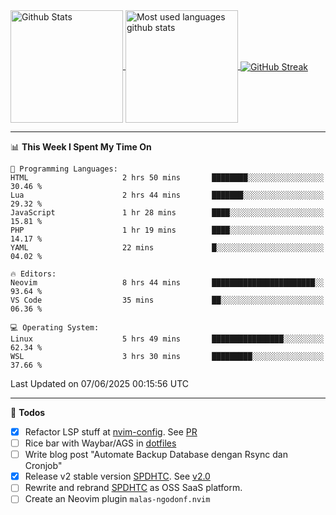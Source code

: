 <a href="https://github.com/anuraghazra/github-readme-stats">
  <img 
        height=180
        align="center" 
        src="https://github-readme-stats.vercel.app/api?username=rizkyilhampra&rank_icon=github&show_icons=true&theme=catppuccin_mocha&hide_border=true&include_all_commits=true&count_private=true&card_width=270" 
        alt="Github Stats" 
    />
</a>
<a href="https://github.com/anuraghazra/github-readme-stats">
  <img 
        height=180
        align="center" 
        src="https://github-readme-stats.vercel.app/api/top-langs/?username=rizkyilhampra&layout=compact&theme=catppuccin_mocha&hide_border=true&langs_count=8" 
        alt="Most used languages github stats" 
    />
</a>
<a href="https://git.io/streak-stats"><img src="https://streak-stats.demolab.com?user=rizkyilhampra&theme=catppuccin-mocha&hide_border=true" align="center" alt="GitHub Streak" /></a>

---

<!--START_SECTION:waka-->
📊 **This Week I Spent My Time On** 

```text
💬 Programming Languages: 
HTML                     2 hrs 50 mins       ████████░░░░░░░░░░░░░░░░░   30.46 % 
Lua                      2 hrs 44 mins       ███████░░░░░░░░░░░░░░░░░░   29.32 % 
JavaScript               1 hr 28 mins        ████░░░░░░░░░░░░░░░░░░░░░   15.81 % 
PHP                      1 hr 19 mins        ████░░░░░░░░░░░░░░░░░░░░░   14.17 % 
YAML                     22 mins             █░░░░░░░░░░░░░░░░░░░░░░░░   04.02 % 

🔥 Editors: 
Neovim                   8 hrs 44 mins       ███████████████████████░░   93.64 % 
VS Code                  35 mins             ██░░░░░░░░░░░░░░░░░░░░░░░   06.36 % 

💻 Operating System: 
Linux                    5 hrs 49 mins       ████████████████░░░░░░░░░   62.34 % 
WSL                      3 hrs 30 mins       █████████░░░░░░░░░░░░░░░░   37.66 % 
```


 Last Updated on 07/06/2025 00:15:56 UTC
<!--END_SECTION:waka-->

---

📒 **Todos**
<br>
- [x] Refactor LSP stuff at [nvim-config](https://github.com/rizkyilhampra/nvim-config). See [PR](https://github.com/rizkyilhampra/nvim-config/pull/9)
- [ ] Rice bar with Waybar/AGS in [dotfiles](https://github.com/rizkyilhampra/dotfiles)
- [ ] Write blog post "Automate Backup Database dengan Rsync dan Cronjob"
- [x] Release v2 stable version [SPDHTC](https://github.com/rizkyilhampra/spdhtc). See [v2.0](https://github.com/rizkyilhampra/spdhtc/releases/tag/v2.0)
- [ ] Rewrite and rebrand [SPDHTC](https://github.com/rizkyilhampra/spdhtc) as OSS SaaS platform.
- [ ] Create an Neovim plugin `malas-ngodonf.nvim`
